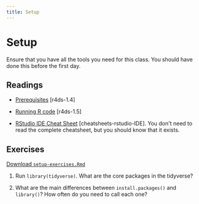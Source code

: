 ```yaml
---
title: Setup
---
```


<!-- Generated automatically from setup.yml. Do not edit by hand -->

# Setup

Ensure that you have all the tools you need for this class. You should have
done this before the first day.

## Readings

  * [Prerequisites](http://r4ds.had.co.nz/introduction.html#prerequisites) [r4ds-1.4]

  * [Running R code](http://r4ds.had.co.nz/introduction.html#running-r-code) [r4ds-1.5]

  * [RStudio IDE Cheat Sheet](https://www.rstudio.com/wp-content/uploads/2016/01/rstudio-IDE-cheatsheet.pdf) [cheatsheets-rstudio-IDE].
    You don't need to read the complete cheatsheet, but you should know that it
    exists.


## Exercises
[Download `setup-exercises.Rmd`](setup-exercises.Rmd)


1.  Run `library(tidyverse)`. What are the core packages in the tidyverse?

2.  What are the main differences between `install.packages()` and `library()`? How often do you need to call each one?


